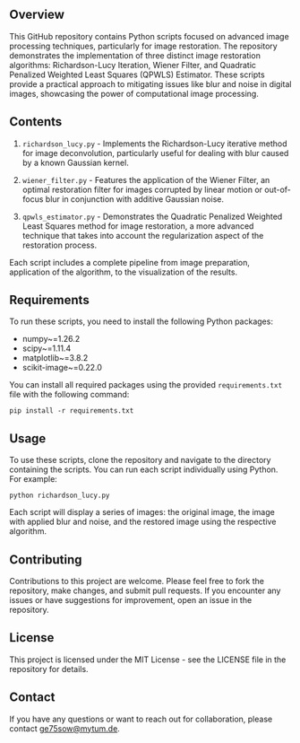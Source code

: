 ## Overview

This GitHub repository contains Python scripts focused on advanced image processing techniques, particularly for image restoration. The repository demonstrates the implementation of three distinct image restoration algorithms: Richardson-Lucy Iteration, Wiener Filter, and Quadratic Penalized Weighted Least Squares (QPWLS) Estimator. These scripts provide a practical approach to mitigating issues like blur and noise in digital images, showcasing the power of computational image processing.

## Contents

1. `richardson_lucy.py` - Implements the Richardson-Lucy iterative method for image deconvolution, particularly useful for dealing with blur caused by a known Gaussian kernel.

2. `wiener_filter.py` - Features the application of the Wiener Filter, an optimal restoration filter for images corrupted by linear motion or out-of-focus blur in conjunction with additive Gaussian noise.

3. `qpwls_estimator.py` - Demonstrates the Quadratic Penalized Weighted Least Squares method for image restoration, a more advanced technique that takes into account the regularization aspect of the restoration process.

Each script includes a complete pipeline from image preparation, application of the algorithm, to the visualization of the results.

## Requirements

To run these scripts, you need to install the following Python packages:
- numpy~=1.26.2
- scipy~=1.11.4
- matplotlib~=3.8.2
- scikit-image~=0.22.0

You can install all required packages using the provided `requirements.txt` file with the following command:

```
pip install -r requirements.txt
```

## Usage

To use these scripts, clone the repository and navigate to the directory containing the scripts. You can run each script individually using Python. For example:

```
python richardson_lucy.py
```

Each script will display a series of images: the original image, the image with applied blur and noise, and the restored image using the respective algorithm.

## Contributing

Contributions to this project are welcome. Please feel free to fork the repository, make changes, and submit pull requests. If you encounter any issues or have suggestions for improvement, open an issue in the repository.

## License

This project is licensed under the MIT License - see the LICENSE file in the repository for details.

## Contact

If you have any questions or want to reach out for collaboration, please contact ge75sow@mytum.de.

